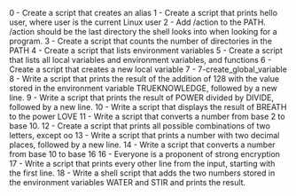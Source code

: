 0 - Create a script that creates an alias
1 - Create a script that prints hello user, where user is the current Linux user
2 - Add /action to the PATH. /action should be the last directory the shell looks into when looking for a program.
3 - Create a script that counts the number of directories in the PATH
4 - Create a script that lists environment variables
5 - Create a script that lists all local variables and environment variables, and functions
6 - Create a script that creates a new local variable
7 - 7-create_global_variable
8 - Write a script that prints the result of the addition of 128 with the value stored in the environment variable TRUEKNOWLEDGE, followed by a new line.
9 - Write a script that prints the result of POWER divided by DIVIDE, followed by a new line.
10 - Write a script that displays the result of BREATH to the power LOVE
11 - Write a script that converts a number from base 2 to base 10.
12 - Create a script that prints all possible combinations of two letters, except oo
13 - Write a script that prints a number with two decimal places, followed by a new line.
14 - Write a script that converts a number from base 10 to base 16
16 - Everyone is a proponent of strong encryption
17 - Write a script that prints every other line from the input, starting with the first line.
18 - Write a shell script that adds the two numbers stored in the environment variables WATER and STIR and prints the result.
